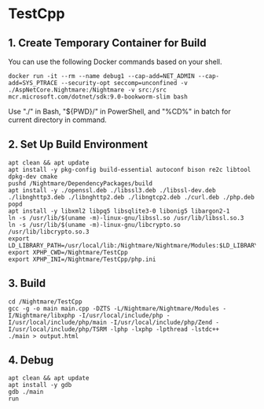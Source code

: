 # TestCpp

## 1. Create Temporary Container for Build
You can use the following Docker commands based on your shell.

```console
docker run -it --rm --name debug1 --cap-add=NET_ADMIN --cap-add=SYS_PTRACE --security-opt seccomp=unconfined -v ./AspNetCore.Nightmare:/Nightmare -v src:/src mcr.microsoft.com/dotnet/sdk:9.0-bookworm-slim bash
```

Use "./" in Bash, "${PWD}/" in PowerShell, and "%CD%" in batch for current directory in command.


## 2. Set Up Build Environment

```console
apt clean && apt update
apt install -y pkg-config build-essential autoconf bison re2c libtool dpkg-dev cmake
pushd /Nightmare/DependencyPackages/build
apt install -y ./openssl.deb ./libssl3.deb ./libssl-dev.deb ./libnghttp3.deb ./libnghttp2.deb ./libngtcp2.deb ./curl.deb ./php.deb
popd
apt install -y libxml2 libpq5 libsqlite3-0 libonig5 libargon2-1
ln -s /usr/lib/$(uname -m)-linux-gnu/libssl.so /usr/lib/libssl.so.3
ln -s /usr/lib/$(uname -m)-linux-gnu/libcrypto.so /usr/lib/libcrypto.so.3
export LD_LIBRARY_PATH=/usr/local/lib:/Nightmare/Nightmare/Modules:$LD_LIBRARY_PATH
export XPHP_CWD=/Nightmare/TestCpp
export XPHP_INI=/Nightmare/TestCpp/php.ini
```


## 3. Build

```console
cd /Nightmare/TestCpp
gcc -g -o main main.cpp -DZTS -L/Nightmare/Nightmare/Modules -I/Nightmare/libxphp -I/usr/local/include/php -I/usr/local/include/php/main -I/usr/local/include/php/Zend -I/usr/local/include/php/TSRM -lphp -lxphp -lpthread -lstdc++
./main > output.html
```


## 4. Debug

```console
apt clean && apt update
apt install -y gdb
gdb ./main
run
```
